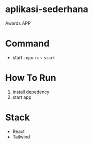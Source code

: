 # aplikasi-sederhana

Awards APP

# Command

- start : `npm run start`

# How To Run

1. install depedency
2. start app

# Stack

- React
- Tailwind
